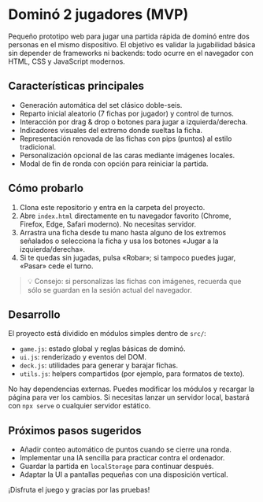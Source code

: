 # Dominó 2 jugadores (MVP)

Pequeño prototipo web para jugar una partida rápida de dominó entre dos personas en el mismo dispositivo. El objetivo es validar la jugabilidad básica sin depender de frameworks ni backends: todo ocurre en el navegador con HTML, CSS y JavaScript modernos.

## Características principales

- Generación automática del set clásico doble-seis.
- Reparto inicial aleatorio (7 fichas por jugador) y control de turnos.
- Interacción por drag & drop o botones para jugar a izquierda/derecha.
- Indicadores visuales del extremo donde sueltas la ficha.
- Representación renovada de las fichas con pips (puntos) al estilo tradicional.
- Personalización opcional de las caras mediante imágenes locales.
- Modal de fin de ronda con opción para reiniciar la partida.

## Cómo probarlo

1. Clona este repositorio y entra en la carpeta del proyecto.
2. Abre `index.html` directamente en tu navegador favorito (Chrome, Firefox, Edge, Safari moderno). No necesitas servidor.
3. Arrastra una ficha desde tu mano hasta alguno de los extremos señalados o selecciona la ficha y usa los botones «Jugar a la izquierda/derecha».
4. Si te quedas sin jugadas, pulsa «Robar»; si tampoco puedes jugar, «Pasar» cede el turno.

> 💡 Consejo: si personalizas las fichas con imágenes, recuerda que sólo se guardan en la sesión actual del navegador.

## Desarrollo

El proyecto está dividido en módulos simples dentro de `src/`:

- `game.js`: estado global y reglas básicas de dominó.
- `ui.js`: renderizado y eventos del DOM.
- `deck.js`: utilidades para generar y barajar fichas.
- `utils.js`: helpers compartidos (por ejemplo, para formatos de texto).

No hay dependencias externas. Puedes modificar los módulos y recargar la página para ver los cambios. Si necesitas lanzar un servidor local, bastará con `npx serve` o cualquier servidor estático.

## Próximos pasos sugeridos

- Añadir conteo automático de puntos cuando se cierre una ronda.
- Implementar una IA sencilla para practicar contra el ordenador.
- Guardar la partida en `localStorage` para continuar después.
- Adaptar la UI a pantallas pequeñas con una disposición vertical.

¡Disfruta el juego y gracias por las pruebas!
